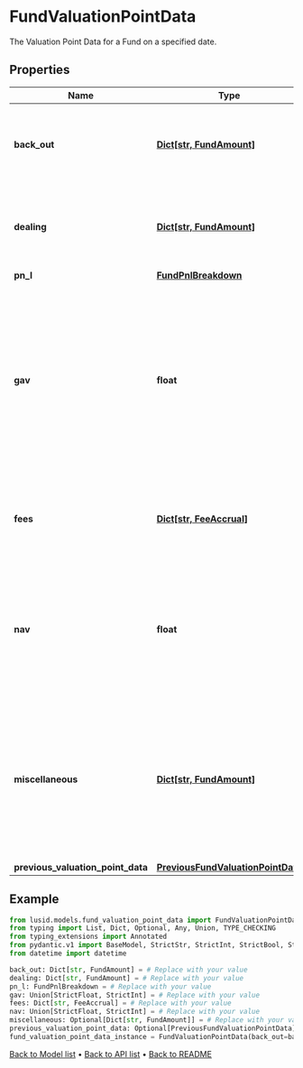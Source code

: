 # FundValuationPointData

The Valuation Point Data for a Fund on a specified date.
## Properties
Name | Type | Description | Notes
------------ | ------------- | ------------- | -------------
**back_out** | [**Dict[str, FundAmount]**](FundAmount.md) | Bucket of detail for the Valuation Point where data points have been &#39;backed out&#39;. | 
**dealing** | [**Dict[str, FundAmount]**](FundAmount.md) | Bucket of detail for any &#39;Dealing&#39; that has occured inside the queried period. | 
**pn_l** | [**FundPnlBreakdown**](FundPnlBreakdown.md) |  | 
**gav** | **float** | The Gross Asset Value of the Fund or Share Class at the Valuation Point. This is effectively a summation of all Trial balance entries linked to accounts of types &#39;Asset&#39; and &#39;Liabilities&#39;. | 
**fees** | [**Dict[str, FeeAccrual]**](FeeAccrual.md) | Bucket of detail for any &#39;Fees&#39; that have been charged in the selected period. | 
**nav** | **float** | The Net Asset Value of the Fund or Share Class at the Valuation Point. This represents the GAV with any fees applied in the period. | 
**miscellaneous** | [**Dict[str, FundAmount]**](FundAmount.md) | Not used directly by the LUSID engines but serves as a holding area for any custom derived data points that may be useful in, for example, fee calculations). | [optional] 
**previous_valuation_point_data** | [**PreviousFundValuationPointData**](PreviousFundValuationPointData.md) |  | [optional] 
## Example

```python
from lusid.models.fund_valuation_point_data import FundValuationPointData
from typing import List, Dict, Optional, Any, Union, TYPE_CHECKING
from typing_extensions import Annotated
from pydantic.v1 import BaseModel, StrictStr, StrictInt, StrictBool, StrictFloat, StrictBytes, Field, validator, ValidationError, conlist, constr
from datetime import datetime

back_out: Dict[str, FundAmount] = # Replace with your value
dealing: Dict[str, FundAmount] = # Replace with your value
pn_l: FundPnlBreakdown = # Replace with your value
gav: Union[StrictFloat, StrictInt] = # Replace with your value
fees: Dict[str, FeeAccrual] = # Replace with your value
nav: Union[StrictFloat, StrictInt] = # Replace with your value
miscellaneous: Optional[Dict[str, FundAmount]] = # Replace with your value
previous_valuation_point_data: Optional[PreviousFundValuationPointData] = # Replace with your value
fund_valuation_point_data_instance = FundValuationPointData(back_out=back_out, dealing=dealing, pn_l=pn_l, gav=gav, fees=fees, nav=nav, miscellaneous=miscellaneous, previous_valuation_point_data=previous_valuation_point_data)

```

[Back to Model list](../README.md#documentation-for-models) &#8226; [Back to API list](../README.md#documentation-for-api-endpoints) &#8226; [Back to README](../README.md)

